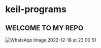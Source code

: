 # keil-programs
 ## WELCOME TO MY REPO
  ![WhatsApp Image 2022-12-18 at 23 00 51](https://user-images.githubusercontent.com/114300531/213859692-e73c53c8-0886-4d2e-8eb9-c60c70eaa1e5.jpg)
